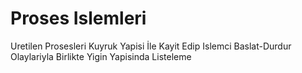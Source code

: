 # Proses Islemleri
 Uretilen Prosesleri Kuyruk Yapisi İle Kayit Edip Islemci Baslat-Durdur Olaylariyla Birlikte Yigin Yapisinda Listeleme
